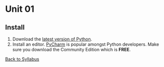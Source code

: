 # Unit 01

## Install
1. Download the [latest version of Python](https://www.python.org/downloads/).
2. Install an editor. [PyCharm](https://www.jetbrains.com/pycharm/download/) is popular amongst Python developers. Make sure you download the Community Edition which is **FREE**.

[Back to Syllabus](/README.md)
